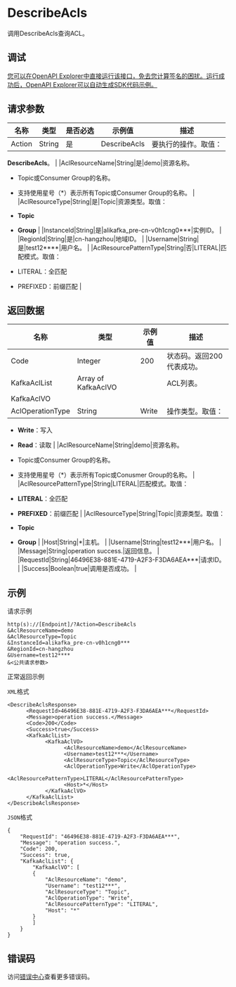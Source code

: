 # DescribeAcls

调用DescribeAcls查询ACL。

## 调试

[您可以在OpenAPI Explorer中直接运行该接口，免去您计算签名的困扰。运行成功后，OpenAPI Explorer可以自动生成SDK代码示例。](https://api.aliyun.com/#product=alikafka&api=DescribeAcls&type=RPC&version=2019-09-16)

## 请求参数

|名称|类型|是否必选|示例值|描述|
|--|--|----|---|--|
|Action|String|是|DescribeAcls|要执行的操作。取值：

 **DescribeAcls**。 |
|AclResourceName|String|是|demo|资源名称。

 -   Topic或Consumer Group的名称。
-   支持使用星号（\*）表示所有Topic或Consumer Group的名称。 |
|AclResourceType|String|是|Topic|资源类型。取值：

 -   **Topic**
-   **Group** |
|InstanceId|String|是|alikafka\_pre-cn-v0h1cng0\*\*\*|实例ID。 |
|RegionId|String|是|cn-hangzhou|地域ID。 |
|Username|String|是|test12\*\*\*\*|用户名。 |
|AclResourcePatternType|String|否|LITERAL|匹配模式。取值：

 -   LITERAL：全匹配
-   PREFIXED：前缀匹配 |

## 返回数据

|名称|类型|示例值|描述|
|--|--|---|--|
|Code|Integer|200|状态码。返回200代表成功。 |
|KafkaAclList|Array of KafkaAclVO| |ACL列表。 |
|KafkaAclVO| | | |
|AclOperationType|String|Write|操作类型。取值：

 -   **Write**：写入
-   **Read**：读取 |
|AclResourceName|String|demo|资源名称。

 -   Topic或Consumer Group的名称。
-   支持使用星号（\*）表示所有Topic或Conusmer Group的名称。 |
|AclResourcePatternType|String|LITERAL|匹配模式。取值：

 -   **LITERAL**：全匹配
-   **PREFIXED**：前缀匹配 |
|AclResourceType|String|Topic|资源类型。取值：

 -   **Topic**
-   **Group** |
|Host|String|\*|主机。 |
|Username|String|test12\*\*\*|用户名。 |
|Message|String|operation success.|返回信息。 |
|RequestId|String|46496E38-881E-4719-A2F3-F3DA6AEA\*\*\*|请求ID。 |
|Success|Boolean|true|调用是否成功。 |

## 示例

请求示例

```
http(s)://[Endpoint]/?Action=DescribeAcls
&AclResourceName=demo
&AclResourceType=Topic
&InstanceId=alikafka_pre-cn-v0h1cng0***
&RegionId=cn-hangzhou
&Username=test12****
&<公共请求参数>
```

正常返回示例

`XML`格式

```
<DescribeAclsResponse>
      <RequestId>46496E38-881E-4719-A2F3-F3DA6AEA***</RequestId>
      <Message>operation success.</Message>
      <Code>200</Code>
      <Success>true</Success>
      <KafkaAclList>
            <KafkaAclVO>
                  <AclResourceName>demo</AclResourceName>
                  <Username>test12***</Username>
                  <AclResourceType>Topic</AclResourceType>
                  <AclOperationType>Write</AclOperationType>
                  <AclResourcePatternType>LITERAL</AclResourcePatternType>
                  <Host>*</Host>
            </KafkaAclVO>
      </KafkaAclList>
</DescribeAclsResponse>
```

`JSON`格式

```
{
    "RequestId": "46496E38-881E-4719-A2F3-F3DA6AEA***",
    "Message": "operation success.",
    "Code": 200,
    "Success": true,
    "KafkaAclList": {
        "KafkaAclVO": [
        {
            "AclResourceName": "demo",
            "Username": "test12***",
            "AclResourceType": "Topic",
            "AclOperationType": "Write",
            "AclResourcePatternType": "LITERAL",
            "Host": "*"
        }
        ]
    }
}
```

## 错误码

访问[错误中心](https://error-center.aliyun.com/status/product/alikafka)查看更多错误码。

